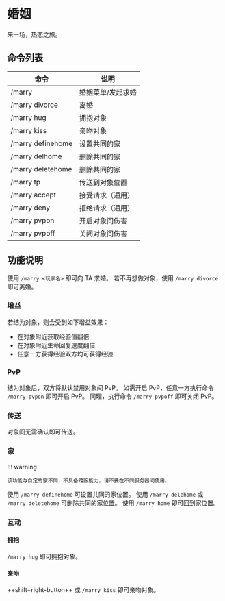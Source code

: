 # 婚姻

来一场，热恋之旅。

## 命令列表

| 命令                          | 说明           |
|-----------------------------|-----------------|
| /marry                      | 婚姻菜单/发起求婚 |
| /marry divorce              | 离婚             |
| /marry hug                  | 拥抱对象         |
| /marry kiss                 | 亲吻对象         |
| /marry definehome           | 设置共同的家     |
| /marry delhome              | 删除共同的家     |
| /marry deletehome           | 删除共同的家     |
| /marry tp                   | 传送到对象位置   |
| /marry accept               | 接受请求（通用） |
| /marry deny                 | 拒绝请求（通用） |
| /marry pvpon                | 开启对象间伤害   |
| /marry pvpoff               | 关闭对象间伤害   |

## 功能说明

使用 `/marry <玩家名>` 即可向 TA 求婚。
若不再想做对象，使用 `/marry divorce` 即可离婚。

### 增益

若结为对象，则会受到如下增益效果：

- 在对象附近获取经验值翻倍
- 在对象附近生命回复速度翻倍
- 任意一方获得经验双方均可获得经验

### PvP

结为对象后，双方将默认禁用对象间 PvP。
如需开启 PvP，任意一方执行命令 `/marry pvpon` 即可开启 PvP。
同理，执行命令 `/marry pvpoff` 即可关闭 PvP。

### 传送

对象间无需确认即可传送。

### 家

!!! warning

    该功能与自定的家不同，不具备跨服能力，请不要在不同服务器间使用。

使用 `/marry definehome` 可设置共同的家位置。
使用 `/marry delehome` 或 `/marry deletehome` 可删除共同的家位置。
使用 `/marry home` 即可回到家位置。

### 互动

#### 拥抱

`/marry hug` 即可拥抱对象。

#### 亲吻

++shift+right-button++  或 `/marry kiss` 即可亲吻对象。
